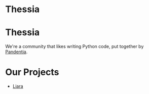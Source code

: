 <h1 class="project-name">Thessia</h1>

# Thessia
We're a community that likes writing Python code, put together by [Pandentia](https://github.com/Pandentia).

# Our Projects
* [Liara](https://github.com/Thessia/Liara)
